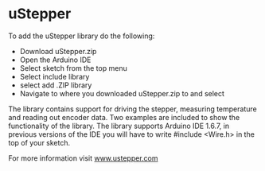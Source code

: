 # uStepper
To add the uStepper library do the following:
 - Download uStepper.zip
 - Open the Arduino IDE
 - Select sketch from the top menu
 - Select include library
 - select add .ZIP library
 - Navigate to where you downloaded uStepper.zip to and select

The library contains support for driving the stepper, measuring temperature and reading out encoder data. Two examples are included to show the functionality of the library.
The library supports Arduino IDE 1.6.7, in previous versions of the IDE you will have to write #include <Wire.h> in the top of your sketch.

For more information visit www.ustepper.com

